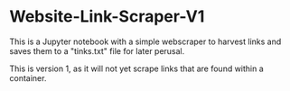 # Website-Link-Scraper-V1

This is a Jupyter notebook with a simple webscraper to harvest links and saves them to a "tinks.txt" file for later perusal.

This is version 1, as it will not yet scrape links that are found within a container.
